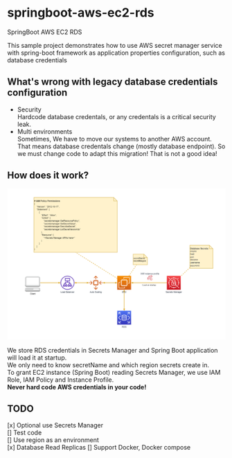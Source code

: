 # springboot-aws-ec2-rds
SpringBoot AWS EC2 RDS

This sample project demonstrates how to use AWS secret manager service with spring-boot framework as application properties configuration, such as database credentials

## What's wrong with legacy database credentials configuration

- Security  
Hardcode database credentals, or any credentals is a critical security leak.  
- Multi environments  
Sometimes, We have to move our systems to another AWS account. That means database credentals change (mostly database endpoint). So we must change code to adapt this migration! That is not a good idea!

## How does it work?

![Achitecture](image/AWS_Patterns.png)

We store RDS credentials in Secrets Manager and Spring Boot application will load it at startup.  
We only need to know secretName and which region secrets create in.  
To grant EC2 instance (Spring Boot) reading Secrets Manager, we use IAM Role, IAM Policy and Instance Profile.   
**Never hard code AWS credentials in your code!**

## TODO
[x] Optional use Secrets Manager  
[] Test code  
[] Use region as an environment  
[x] Database Read Replicas
[] Support Docker, Docker compose


